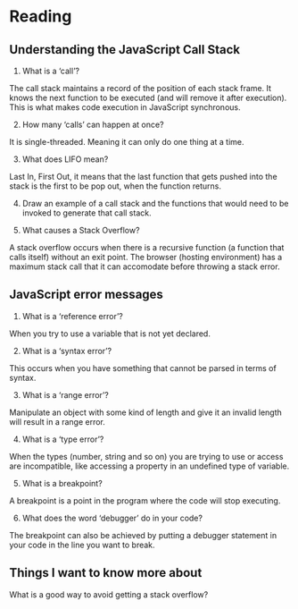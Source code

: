 # Reading

## Understanding the JavaScript Call Stack

1. What is a ‘call’?

The call stack maintains a record of the position of each stack frame. It knows the next function to be executed (and will remove it after execution). This is what makes code execution in JavaScript synchronous.

2. How many ‘calls’ can happen at once?

It is single-threaded. Meaning it can only do one thing at a time.

3. What does LIFO mean?

Last In, First Out, it means that the last function that gets pushed into the stack is the first to be pop out, when the function returns.

4. Draw an example of a call stack and the functions that would need to be invoked to generate that call stack.



5. What causes a Stack Overflow?

A stack overflow occurs when there is a recursive function (a function that calls itself) without an exit point. The browser (hosting environment) has a maximum stack call that it can accomodate before throwing a stack error.

## JavaScript error messages

1. What is a ‘reference error’?

When you try to use a variable that is not yet declared.

2. What is a ‘syntax error’?

This occurs when you have something that cannot be parsed in terms of syntax.

3. What is a ‘range error’?

Manipulate an object with some kind of length and give it an invalid length will result in a range error.

4. What is a ‘type error’?

When the types (number, string and so on) you are trying to use or access are incompatible, like accessing a property in an undefined type of variable.

5. What is a breakpoint?

 A breakpoint is a point in the program where the code will stop executing.

6. What does the word ‘debugger’ do in your code?

The breakpoint can also be achieved by putting a debugger statement in your code in the line you want to break.

## Things I want to know more about

What is a good way to avoid getting a stack overflow?
